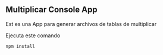 
## Multiplicar Console App

Est es una App para generar archivos de tablas de multiplicar

Ejecuta este comando

```
npm install
```
